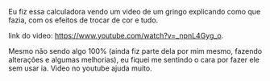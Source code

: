 Eu fiz essa calculadora vendo um video de um gringo explicando como que fazia, com os efeitos de trocar de cor e tudo.

link do video: https://www.youtube.com/watch?v=_npnL4Gyg_o.

Mesmo não sendo algo 100% (ainda fiz parte dela por mim mesmo, fazendo alterações e algumas melhorias), eu fiquei me sentindo o cara por fazer ele sem usar ia. Video no youtube ajuda muito.
